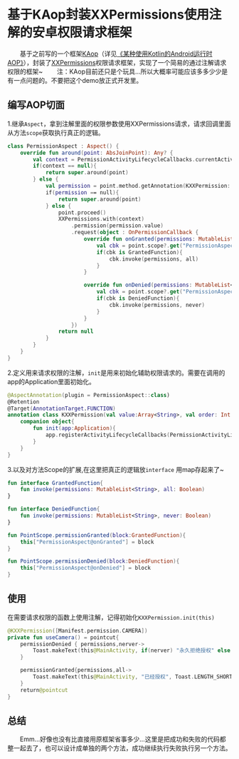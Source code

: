 # 基于KAop封装XXPermissions使用注解的安卓权限请求框架
&emsp;&emsp;基于之前写的一个框架[KAop](https://github.com/Coyamo/KAop)（详见[《某种使用Kotlin的Android运行时AOP》](https://blog.csdn.net/qq_37348364/article/details/128356014)），封装了[XXPermissions](https://github.com/getActivity/XXPermissions)权限请求框架，实现了一个简易的通过注解请求权限的框架~
&emsp;&emsp;注：KAop目前还只是个玩具...所以大概率可能应该多多少少是有一点问题的。不要把这个demo放正式开发里。

## 编写AOP切面
1.继承`Aspect`，拿到注解里面的权限参数使用XXPermissions请求，请求回调里面从方法`scope`获取执行真正的逻辑。
```kotlin
class PermissionAspect : Aspect() {
    override fun around(point: AbsJoinPoint): Any? {
        val context = PermissionActivityLifecycleCallbacks.currentActivity
        if(context == null){
            return super.around(point)
        } else {
            val permission = point.method.getAnnotation(KXXPermission::class.java)
            if(permission == null){
                return super.around(point)
            } else {
                point.proceed()
                XXPermissions.with(context)
                    .permission(permission.value)
                    .request(object : OnPermissionCallback {
                        override fun onGranted(permissions: MutableList<String>, all: Boolean) {
                            val cbk = point.scope?.get("PermissionAspect@onGranted")
                            if(cbk is GrantedFunction){
                                cbk.invoke(permissions, all)
                            }
                        }

                        override fun onDenied(permissions: MutableList<String>, never: Boolean) {
                            val cbk = point.scope?.get("PermissionAspect@onDenied")
                            if(cbk is DeniedFunction){
                                cbk.invoke(permissions, never)
                            }
                        }
                    })
                return null
            }
        }
    }
}
```
2.定义用来请求权限的注解，`init`是用来初始化辅助权限请求的。需要在调用的app的Application里面初始化。
```kotlin
@AspectAnnotation(plugin = PermissionAspect::class)
@Retention
@Target(AnnotationTarget.FUNCTION)
annotation class KXXPermission(val value:Array<String>, val order: Int = 1){
    companion object{
        fun init(app:Application){
            app.registerActivityLifecycleCallbacks(PermissionActivityLifecycleCallbacks)
        }
    }
}
```
3.以及对方法Scope的扩展,在这里把真正的逻辑放`interface` 用map存起来了~
```kotlin
fun interface GrantedFunction{
    fun invoke(permissions: MutableList<String>, all: Boolean)
}

fun interface DeniedFunction{
    fun invoke(permissions: MutableList<String>, never: Boolean)
}

fun PointScope.permissionGranted(block:GrantedFunction){
    this["PermissionAspect@onGranted"] = block
}

fun PointScope.permissionDenied(block:DeniedFunction){
    this["PermissionAspect@onDenied"] = block
}
```
## 使用
在需要请求权限的函数上使用注解，记得初始化`KXXPermission.init(this)`
```kotlin
@KXXPermission([Manifest.permission.CAMERA])
private fun useCamera() = pointcut{
	permissionDenied { permissions,nerver->
		Toast.makeText(this@MainActivity, if(nerver) "永久拒绝授权" else "拒绝授权", Toast.LENGTH_SHORT).show()
	}

	permissionGranted{permissions,all->
		Toast.makeText(this@MainActivity, "已经授权", Toast.LENGTH_SHORT).show()
	}
	return@pointcut
}
```
## 总结
&emsp;&emsp;Emm...好像也没有比直接用原框架省事多少...这里是把成功和失败的代码都整一起去了，也可以设计成单独的两个方法，成功继续执行失败执行另一个方法。